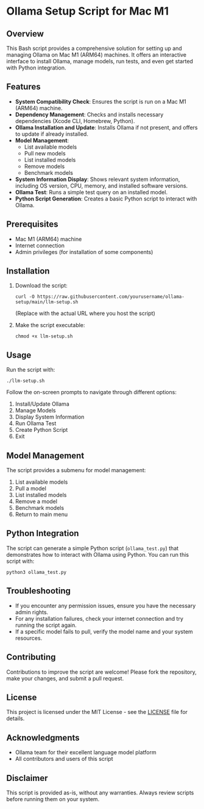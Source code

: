 # Ollama Setup Script for Mac M1

## Overview

This Bash script provides a comprehensive solution for setting up and managing Ollama on Mac M1 (ARM64) machines. It offers an interactive interface to install Ollama, manage models, run tests, and even get started with Python integration.

## Features

- **System Compatibility Check**: Ensures the script is run on a Mac M1 (ARM64) machine.
- **Dependency Management**: Checks and installs necessary dependencies (Xcode CLI, Homebrew, Python).
- **Ollama Installation and Update**: Installs Ollama if not present, and offers to update if already installed.
- **Model Management**:
  - List available models
  - Pull new models
  - List installed models
  - Remove models
  - Benchmark models
- **System Information Display**: Shows relevant system information, including OS version, CPU, memory, and installed software versions.
- **Ollama Test**: Runs a simple test query on an installed model.
- **Python Script Generation**: Creates a basic Python script to interact with Ollama.

## Prerequisites

- Mac M1 (ARM64) machine
- Internet connection
- Admin privileges (for installation of some components)

## Installation

1. Download the script:
   ```
   curl -O https://raw.githubusercontent.com/yourusername/ollama-setup/main/llm-setup.sh
   ```
   (Replace with the actual URL where you host the script)

2. Make the script executable:
   ```
   chmod +x llm-setup.sh
   ```

## Usage

Run the script with:

```
./llm-setup.sh
```

Follow the on-screen prompts to navigate through different options:

1. Install/Update Ollama
2. Manage Models
3. Display System Information
4. Run Ollama Test
5. Create Python Script
6. Exit

## Model Management

The script provides a submenu for model management:

1. List available models
2. Pull a model
3. List installed models
4. Remove a model
5. Benchmark models
6. Return to main menu

## Python Integration

The script can generate a simple Python script (`ollama_test.py`) that demonstrates how to interact with Ollama using Python. You can run this script with:

```
python3 ollama_test.py
```

## Troubleshooting

- If you encounter any permission issues, ensure you have the necessary admin rights.
- For any installation failures, check your internet connection and try running the script again.
- If a specific model fails to pull, verify the model name and your system resources.

## Contributing

Contributions to improve the script are welcome! Please fork the repository, make your changes, and submit a pull request.

## License

This project is licensed under the MIT License - see the [LICENSE](LICENSE) file for details.

## Acknowledgments

- Ollama team for their excellent language model platform
- All contributors and users of this script

## Disclaimer

This script is provided as-is, without any warranties. Always review scripts before running them on your system.
